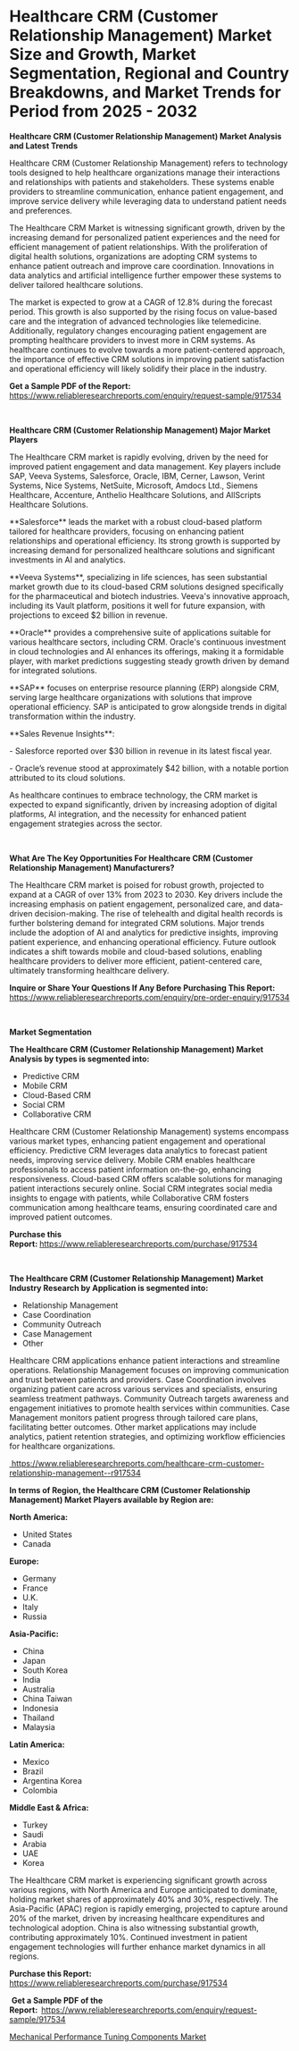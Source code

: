 <p><h1>Healthcare CRM (Customer Relationship Management) Market Size and Growth, Market Segmentation, Regional and Country Breakdowns, and Market Trends for Period from 2025 -  2032</h1></p><p><strong>Healthcare CRM (Customer Relationship Management) Market Analysis and Latest Trends</strong></p>
<p><p>Healthcare CRM (Customer Relationship Management) refers to technology tools designed to help healthcare organizations manage their interactions and relationships with patients and stakeholders. These systems enable providers to streamline communication, enhance patient engagement, and improve service delivery while leveraging data to understand patient needs and preferences.</p><p>The Healthcare CRM Market is witnessing significant growth, driven by the increasing demand for personalized patient experiences and the need for efficient management of patient relationships. With the proliferation of digital health solutions, organizations are adopting CRM systems to enhance patient outreach and improve care coordination. Innovations in data analytics and artificial intelligence further empower these systems to deliver tailored healthcare solutions.</p><p>The market is expected to grow at a CAGR of 12.8% during the forecast period. This growth is also supported by the rising focus on value-based care and the integration of advanced technologies like telemedicine. Additionally, regulatory changes encouraging patient engagement are prompting healthcare providers to invest more in CRM systems. As healthcare continues to evolve towards a more patient-centered approach, the importance of effective CRM solutions in improving patient satisfaction and operational efficiency will likely solidify their place in the industry.</p></p>
<p><strong>Get a Sample PDF of the Report:&nbsp;</strong> <a href="https://www.reliableresearchreports.com/enquiry/request-sample/917534?utm_campaign=2737&utm_medium=2&utm_source=Github&utm_content=ia&utm_term=23022025&utm_id=healthcare-crm-customer-relationship-management">https://www.reliableresearchreports.com/enquiry/request-sample/917534</a></p>
<p>&nbsp;</p>
<p><strong>Healthcare CRM (Customer Relationship Management) Major Market Players</strong></p>
<p><p>The Healthcare CRM market is rapidly evolving, driven by the need for improved patient engagement and data management. Key players include SAP, Veeva Systems, Salesforce, Oracle, IBM, Cerner, Lawson, Verint Systems, Nice Systems, NetSuite, Microsoft, Amdocs Ltd., Siemens Healthcare, Accenture, Anthelio Healthcare Solutions, and AllScripts Healthcare Solutions.</p><p>**Salesforce** leads the market with a robust cloud-based platform tailored for healthcare providers, focusing on enhancing patient relationships and operational efficiency. Its strong growth is supported by increasing demand for personalized healthcare solutions and significant investments in AI and analytics.</p><p>**Veeva Systems**, specializing in life sciences, has seen substantial market growth due to its cloud-based CRM solutions designed specifically for the pharmaceutical and biotech industries. Veeva's innovative approach, including its Vault platform, positions it well for future expansion, with projections to exceed $2 billion in revenue.</p><p>**Oracle** provides a comprehensive suite of applications suitable for various healthcare sectors, including CRM. Oracle's continuous investment in cloud technologies and AI enhances its offerings, making it a formidable player, with market predictions suggesting steady growth driven by demand for integrated solutions.</p><p>**SAP** focuses on enterprise resource planning (ERP) alongside CRM, serving large healthcare organizations with solutions that improve operational efficiency. SAP is anticipated to grow alongside trends in digital transformation within the industry.</p><p>**Sales Revenue Insights**: </p><p>- Salesforce reported over $30 billion in revenue in its latest fiscal year.</p><p>- Oracle’s revenue stood at approximately $42 billion, with a notable portion attributed to its cloud solutions.</p><p>As healthcare continues to embrace technology, the CRM market is expected to expand significantly, driven by increasing adoption of digital platforms, AI integration, and the necessity for enhanced patient engagement strategies across the sector.</p></p>
<p>&nbsp;</p>
<p><strong>What Are The Key Opportunities For Healthcare CRM (Customer Relationship Management) Manufacturers?</strong></p>
<p><p>The Healthcare CRM market is poised for robust growth, projected to expand at a CAGR of over 13% from 2023 to 2030. Key drivers include the increasing emphasis on patient engagement, personalized care, and data-driven decision-making. The rise of telehealth and digital health records is further bolstering demand for integrated CRM solutions. Major trends include the adoption of AI and analytics for predictive insights, improving patient experience, and enhancing operational efficiency. Future outlook indicates a shift towards mobile and cloud-based solutions, enabling healthcare providers to deliver more efficient, patient-centered care, ultimately transforming healthcare delivery.</p></p>
<p><strong>Inquire or Share Your Questions If Any Before Purchasing This Report:</strong> <a href="https://www.reliableresearchreports.com/enquiry/pre-order-enquiry/917534?utm_campaign=2737&utm_medium=2&utm_source=Github&utm_content=ia&utm_term=23022025&utm_id=healthcare-crm-customer-relationship-management">https://www.reliableresearchreports.com/enquiry/pre-order-enquiry/917534</a></p>
<p>&nbsp;</p>
<p><strong>Market Segmentation</strong></p>
<p><strong>The Healthcare CRM (Customer Relationship Management) Market Analysis by types is segmented into:</strong></p>
<p><ul><li>Predictive CRM</li><li>Mobile CRM</li><li>Cloud-Based CRM</li><li>Social CRM</li><li>Collaborative CRM</li></ul></p>
<p><p>Healthcare CRM (Customer Relationship Management) systems encompass various market types, enhancing patient engagement and operational efficiency. Predictive CRM leverages data analytics to forecast patient needs, improving service delivery. Mobile CRM enables healthcare professionals to access patient information on-the-go, enhancing responsiveness. Cloud-based CRM offers scalable solutions for managing patient interactions securely online. Social CRM integrates social media insights to engage with patients, while Collaborative CRM fosters communication among healthcare teams, ensuring coordinated care and improved patient outcomes.</p></p>
<p><strong>Purchase this Report:&nbsp;</strong><a href="https://www.reliableresearchreports.com/purchase/917534?utm_campaign=2737&utm_medium=2&utm_source=Github&utm_content=ia&utm_term=23022025&utm_id=healthcare-crm-customer-relationship-management">https://www.reliableresearchreports.com/purchase/917534</a></p>
<p>&nbsp;</p>
<p><strong>The Healthcare CRM (Customer Relationship Management) Market Industry Research by Application is segmented into:</strong></p>
<p><ul><li>Relationship Management</li><li>Case Coordination</li><li>Community Outreach</li><li>Case Management</li><li>Other</li></ul></p>
<p><p>Healthcare CRM applications enhance patient interactions and streamline operations. Relationship Management focuses on improving communication and trust between patients and providers. Case Coordination involves organizing patient care across various services and specialists, ensuring seamless treatment pathways. Community Outreach targets awareness and engagement initiatives to promote health services within communities. Case Management monitors patient progress through tailored care plans, facilitating better outcomes. Other market applications may include analytics, patient retention strategies, and optimizing workflow efficiencies for healthcare organizations.</p></p>
<p><a href="https://www.reliableresearchreports.com/healthcare-crm-customer-relationship-management--r917534?utm_campaign=2737&utm_medium=2&utm_source=Github&utm_content=ia&utm_term=23022025&utm_id=healthcare-crm-customer-relationship-management">&nbsp;https://www.reliableresearchreports.com/healthcare-crm-customer-relationship-management--r917534</a></p>
<p><strong>In terms of Region, the Healthcare CRM (Customer Relationship Management) Market Players available by Region are:</strong></p>
<p>
    <p> <strong> North America: </strong>
        <ul>
            <li>United States</li>
            <li>Canada</li>
        </ul>
        </p> 
    <p> <strong> Europe: </strong>
        <ul>
            <li>Germany</li>
            <li>France</li>
            <li>U.K.</li>
            <li>Italy</li>
            <li>Russia</li>
        </ul>
        </p> 
    <p> <strong> Asia-Pacific: </strong>
        <ul>
            <li>China</li>
            <li>Japan</li>
            <li>South Korea</li>
            <li>India</li>
            <li>Australia</li>
            <li>China Taiwan</li>
            <li>Indonesia</li>
            <li>Thailand</li>
            <li>Malaysia</li>
        </ul>
        </p> 
    <p> <strong> Latin America: </strong>
        <ul>
            <li>Mexico</li>
            <li>Brazil</li>
            <li>Argentina Korea</li>
            <li>Colombia</li>
        </ul>
        </p> 
    <p> <strong> Middle East & Africa: </strong>
        <ul>
            <li>Turkey</li>
            <li>Saudi</li>
            <li>Arabia</li>
            <li>UAE</li>
            <li>Korea</li>
        </ul>
    </p>
    </p>
<p><p>The Healthcare CRM market is experiencing significant growth across various regions, with North America and Europe anticipated to dominate, holding market shares of approximately 40% and 30%, respectively. The Asia-Pacific (APAC) region is rapidly emerging, projected to capture around 20% of the market, driven by increasing healthcare expenditures and technological adoption. China is also witnessing substantial growth, contributing approximately 10%. Continued investment in patient engagement technologies will further enhance market dynamics in all regions.</p></p>
<p><strong>Purchase this Report: </strong><a href="https://www.reliableresearchreports.com/purchase/917534?utm_campaign=2737&utm_medium=2&utm_source=Github&utm_content=ia&utm_term=23022025&utm_id=healthcare-crm-customer-relationship-management">https://www.reliableresearchreports.com/purchase/917534</a></p>
<p>&nbsp;<strong>Get a Sample PDF of the Report:&nbsp;&nbsp;</strong><a href="https://www.reliableresearchreports.com/enquiry/request-sample/917534?utm_campaign=2737&utm_medium=2&utm_source=Github&utm_content=ia&utm_term=23022025&utm_id=healthcare-crm-customer-relationship-management">https://www.reliableresearchreports.com/enquiry/request-sample/917534</a></p>
<p><strong></strong></p>
<p><p><a href="https://github.com/ngozudapshi/Market-Research-Report-List-1/blob/main/mechanical-performance-tuning-components-market.md?utm_campaign=2737&utm_medium=2&utm_source=Github&utm_content=ia&utm_term=23022025&utm_id=healthcare-crm-customer-relationship-management">Mechanical Performance Tuning Components Market</a></p></p>